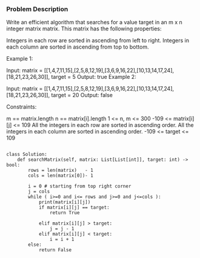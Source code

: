 ### Problem Description 

Write an efficient algorithm that searches for a value target in an m x n integer matrix matrix. This matrix has the following properties:

Integers in each row are sorted in ascending from left to right.
Integers in each column are sorted in ascending from top to bottom.
 

Example 1:


Input: matrix = [[1,4,7,11,15],[2,5,8,12,19],[3,6,9,16,22],[10,13,14,17,24],[18,21,23,26,30]], target = 5
Output: true
Example 2:


Input: matrix = [[1,4,7,11,15],[2,5,8,12,19],[3,6,9,16,22],[10,13,14,17,24],[18,21,23,26,30]], target = 20
Output: false
 

Constraints:

m == matrix.length
n == matrix[i].length
1 <= n, m <= 300
-109 <= matrix[i][j] <= 109
All the integers in each row are sorted in ascending order.
All the integers in each column are sorted in ascending order.
-109 <= target <= 109


```

class Solution:
    def searchMatrix(self, matrix: List[List[int]], target: int) -> bool:
        rows = len(matrix)   - 1
        cols = len(matrix[0])- 1
        
        i = 0 # starting from top right corner 
        j = cols
        while ( i>=0 and i<= rows and j>=0 and j<=cols ):
            print(matrix[i][j])
            if matrix[i][j] == target:
                return True
            
            elif matrix[i][j] > target:
                j = j - 1
            elif matrix[i][j] < target:
                i = i + 1
        else:
            return False
```
